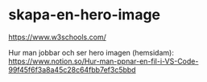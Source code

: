# skapa-en-hero-image
https://www.w3schools.com/

Hur man jobbar och ser hero imagen (hemsidam): 
https://www.notion.so/Hur-man-ppnar-en-fil-i-VS-Code-99f45f6f3a8a45c28c64fbb7ef3c5bbd